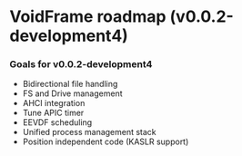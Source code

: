 # VoidFrame roadmap (v0.0.2-development4)

### Goals for v0.0.2-development4
- Bidirectional file handling
- FS and Drive management
- AHCI integration
- Tune APIC timer
- EEVDF scheduling
- Unified process management stack
- Position independent code (KASLR support)
